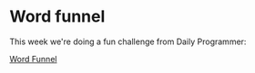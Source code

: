 # Word funnel #

This week we're doing a fun challenge from Daily Programmer:

[Word Funnel](https://www.reddit.com/r/dailyprogrammer/comments/99d24u/20180822_challenge_366_intermediate_word_funnel_2/)
